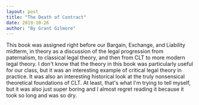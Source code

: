 ```yaml
---
layout: post
title: "The Death of Contract"
date: 2019-10-26
author: "By Grant Gilmore"
---
```


This book was assigned right before our Bargain, Exchange, and Liability midterm, in theory as a discussion of the legal progression from paternalism, to classical legal theory, and then from CLT to more modern legal theory. I don't know that the theory in this book was particularly useful for our class, but it was an interesting example of critical legal theory in practice. It was also an interesting historical look at the truly nonsensical theoretical foundations of CLT. At least, that's what I'm trying to tell myself, but it was also just super boring and I almost regret reading it because it took so long and was so dry.